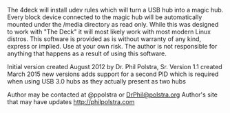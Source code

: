 The 4deck will install udev rules which will turn a USB hub
into a magic hub.  Every block device connected to the magic hub
will be automatically mounted under the /media directory as read only.
While this was designed to work with "The Deck" it will most likely
work with most modern Linux distros.  This software is provided as is
without warranty of any kind, express or implied.  Use at your own
risk.  The author is not responsible for anything that happens as 
a result of using this software.

Initial version created August 2012 by Dr. Phil Polstra, Sr.
Version 1.1 created March 2015
     new versions adds support for a second PID which is required
     when using USB 3.0 hubs as they actually present as two hubs


 Author may be contacted at @ppolstra or DrPhil@polstra.org
 Author's site that may have updates http://philpolstra.com
